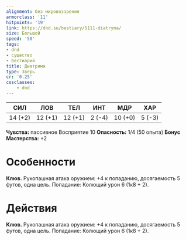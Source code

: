 ```yaml
---
alignment: без мировоззрения
armorclass: '11'
hitpoints: '19'
link: https://dnd.su/bestiary/5111-diatryma/
size: Большой
speed: '50'
tags:
- dnd
- существо
- бестиарий
title: Диатрима
type: Зверь
cr: '0.25'
cssclasses:
    - dnd
---
```



| СИЛ | ЛОВ | ТЕЛ | ИНТ | МДР | ХАР |
|---|---|---|---|---|---|
| 14 (+2) | 12 (+1) | 12 (+1) | 2 (-4) | 10 (+0) | 5 (-3) |
**Чувства:** пассивное Восприятие 10
**Опасность:** 1/4 (50 опыта)
**Бонус Мастерства:** +2


# Особенности
**Клюв.** Рукопашная атака оружием: +4 к попаданию, досягаемость 5 футов, одна цель. Попадание: Колющий урон 6 (1к8 + 2).


# Действия
**Клюв.** Рукопашная атака оружием: +4 к попаданию, досягаемость 5 футов, одна цель. Попадание: Колющий урон 6 (1к8 + 2).